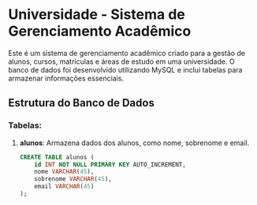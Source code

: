 # Universidade - Sistema de Gerenciamento Acadêmico

Este é um sistema de gerenciamento acadêmico criado para a gestão de alunos, cursos, matrículas e áreas de estudo em uma universidade. O banco de dados foi desenvolvido utilizando MySQL e inclui tabelas para armazenar informações essenciais.

## Estrutura do Banco de Dados

### Tabelas:

1. **alunos**: Armazena dados dos alunos, como nome, sobrenome e email.
   ```sql
   CREATE TABLE alunos (
       id INT NOT NULL PRIMARY KEY AUTO_INCREMENT,
       nome VARCHAR(45),
       sobrenome VARCHAR(45),
       email VARCHAR(45)
   );
